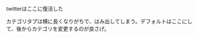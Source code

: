 <!-- memo-id: 019a33f6-13a6-777e-ba1d-1015ebfbb1e3, timestamp: 2025-10-30T07:12:36.262Z, category: "random", template: "{{content}}" -->
twitterはここに復活した

<!-- memo-id: 019a3405-5c93-7346-9e1a-f27e073188a5, timestamp: 2025-10-30T07:29:17.971Z, category: "random", template: "{{content}}" -->
カテゴリタブは横に長くなりがちで、はみ出してしまう。デフォルトはここにして、後からカテゴリを変更するのが良さげ。